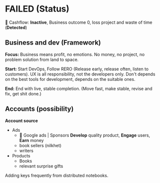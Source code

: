 # FAILED (Status) #
&#x1F53B; Cashflow: **Inactive**, Business outcome 0, loss project and waste of time (**Detected**)

Business and dev (Framework)
----------------------------
**Focus:** Business means profit, no emotions. No money, no project, no problem solution from land to space.

**Start:** Start DevOps, Follow RERO (Release early, release often, listen to customers). UX is all responsibility, not the developers only. Don't depends on the best tools for development, depends on the suitable ones.

**End:** End with live, stable completion. (Move fast, make stable, revise and fix, get shit done.)

Accounts (possibility)
-----------------------------
**Account source**
  - Ads
    - &#x1F49A; Google ads | Sponsors **Develop** quality product, **Engage** users, **Earn** money
    - book sellers (nilkhet)
    - writers
  - Products
    - Books
    - relevant surprise gifts

Adding keys frequently from distributed notebooks.
